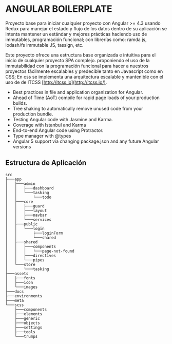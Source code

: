 # ANGULAR BOILERPLATE

Proyecto base para iniciar cualquier proyecto con Angular >= 4.3 usando Redux para manejar el estado y flujo de los datos dentro de su aplicación se intenta mantener un estándar y mejores prácticas haciendo uso de immutables, programación funcional; con librerías como: ramda js, lodash/fs immutable JS, tassign, etc.

Este proyecto ofrece una estructura base organizada e intuitiva para el inicio de cualquier proyecto SPA complejo. proponiendo el uso de la immutabilidad con la programación funcional para hacer a nuestros proyectos fácilmente escalables y predecible tanto en Javascript como en CSS; En css se implementa una arquitectura escalable y mantenible con el uso de de ITCSS [http://itcss.io](http://itcss.io/).

- Best practices in file and application organization for Angular.
- Ahead of Time (AoT) compile for rapid page loads of your production builds.
- Tree shaking to automatically remove unused code from your production bundle.
- Testing Angular code with Jasmine and Karma.
- Coverage with Istanbul and Karma
- End-to-end Angular code using Protractor.
- Type manager with @types
- Angular 5 support via changing package.json and any future Angular versions

## Estructura de Aplicación
```
src
├───app
│   ├───admin
│   │   ├───dashboard
│   │   └───tasking
│   │       └───todo
│   ├───core
│   │   ├───guard
│   │   ├───layout
│   │   ├───navbar
│   │   └───services
│   ├───public
│   │   └───login
│   │       ├───loginForm
│   │       └───shared
│   ├───shared
│   │   ├───components
│   │   │   └───page-not-found
│   │   ├───directives
│   │   └───pipes
│   └───store
│       └───tasking
├───assets
│   ├───fonts
│   ├───icon
│   └───images
├───docs
├───environments
├───meta
└───scss
    ├───components
    ├───elements
    ├───generic
    ├───objects
    ├───settings
    ├───tools
    └───trumps
```
